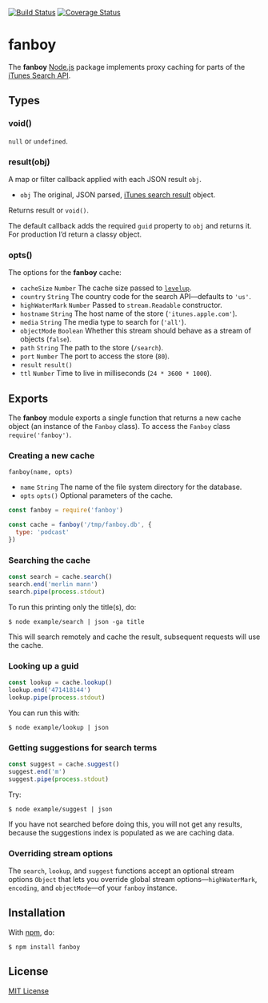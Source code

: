 [![Build Status](https://secure.travis-ci.org/michaelnisi/fanboy.svg)](http://travis-ci.org/michaelnisi/fanboy)
[![Coverage Status](https://coveralls.io/repos/github/michaelnisi/fanboy/badge.svg?branch=master)](https://coveralls.io/github/michaelnisi/fanboy?branch=master)

# fanboy

The **fanboy** [Node.js](http://nodejs.org/) package implements proxy caching for parts of the [iTunes Search API](https://www.apple.com/itunes/affiliates/resources/documentation/itunes-store-web-service-search-api.html).

## Types

### void()

`null` or `undefined`.

### result(obj)

A map or filter callback applied with each JSON result `obj`.

- `obj` The original, JSON parsed, [iTunes search result](https://www.apple.com/itunes/affiliates/resources/documentation/itunes-store-web-service-search-api.html#understand) object.

Returns result or `void()`.

The default callback adds the required `guid` property to `obj` and returns it. For production I’d return a classy object.

### opts()

The options for the **fanboy** cache:

- `cacheSize` `Number` The cache size passed to [`levelup`](https://github.com/Level/levelup).
- `country` `String` The country code for the search API—defaults to `'us'`.
- `highWaterMark` `Number` Passed to `stream.Readable` constructor.
- `hostname` `String` The host name of the store (`'itunes.apple.com'`).
- `media` `String` The media type to search for (`'all'`).
- `objectMode` `Boolean` Whether this stream should behave as a stream of objects (`false`).
- `path` `String` The path to the store (`/search`).
- `port` `Number` The port to access the store (`80`).
- `result` `result()`
- `ttl` `Number` Time to live in milliseconds (`24 * 3600 * 1000`).

## Exports

The **fanboy** module exports a single function that returns a new cache object (an instance of the `Fanboy` class). To access the `Fanboy` class `require('fanboy')`.

### Creating a new cache

`fanboy(name, opts)`

- `name` `String` The name of the file system directory for the database.
- `opts` `opts()` Optional parameters of the cache.

```js
const fanboy = require('fanboy')

const cache = fanboy('/tmp/fanboy.db', {
  type: 'podcast'
})
```

### Searching the cache

```js
const search = cache.search()
search.end('merlin mann')
search.pipe(process.stdout)
```

To run this printing only the title(s), do:

```
$ node example/search | json -ga title
```

This will search remotely and cache the result, subsequent requests will use the cache.

### Looking up a guid

```js
const lookup = cache.lookup()
lookup.end('471418144')
lookup.pipe(process.stdout)
```

You can run this with:

```
$ node example/lookup | json
```

### Getting suggestions for search terms

```js
const suggest = cache.suggest()
suggest.end('m')
suggest.pipe(process.stdout)
```

Try:

```
$ node example/suggest | json
```

If you have not searched before doing this, you will not get any results, because the suggestions index is populated as we are caching data.

### Overriding stream options

The `search`, `lookup`, and `suggest` functions accept an optional stream options `Object` that lets you override global stream options—`highWaterMark`, `encoding`, and `objectMode`—of your `fanboy` instance.

## Installation

With [npm](https://npmjs.org/package/fanboy), do:

```
$ npm install fanboy
```

## License

[MIT License](https://github.com/michaelnisi/fanboy/blob/master/LICENSE)
